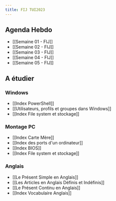 ```yaml
---
title: FIJ TUI2023
---
```


## Agenda Hebdo

- [[Semaine 01 - FIJ]]
- [[Semaine 02 - FIJ]]
- [[Semaine 03 - FIJ]]
- [[Semaine 04 - FIJ]]
- [[Semaine 05 - FIJ]]

## A étudier 

### Windows
- [[Index PowerShell]]
- [[Utilisateurs, profils et groupes dans Windows]]
- [[Index File system et stockage]]

### Montage PC
- [[Index Carte Mère]]
- [[Index des ports d'un ordinateur]]
- [[Index BIOS]]
- [[Index File system et stockage]]

### Anglais
- [[Le Présent Simple en Anglais]]
- [[Les Articles en Anglais Définis et Indéfinis]]
- [[Le Présent Continu en Anglais]]
- [[Index Vocabulaire Anglais]]
